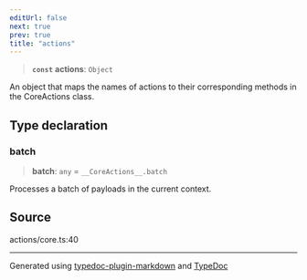 ```yaml
---
editUrl: false
next: true
prev: true
title: "actions"
---
```


> **`const`** **actions**: `Object`

An object that maps the names of actions to their corresponding methods in the CoreActions class.

## Type declaration

### batch

> **batch**: `any` = `__CoreActions__.batch`

Processes a batch of payloads in the current context.

## Source

actions/core.ts:40

***

Generated using [typedoc-plugin-markdown](https://www.npmjs.com/package/typedoc-plugin-markdown) and [TypeDoc](https://typedoc.org/)
